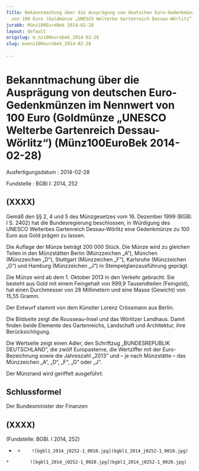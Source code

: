 ```yaml
---
Title: Bekanntmachung über die Ausprägung von deutschen Euro-Gedenkmünzen im Nennwert
  von 100 Euro (Goldmünze „UNESCO Welterbe Gartenreich Dessau-Wörlitz“)
jurabk: Münz100EuroBek 2014-02-28
layout: default
origslug: m_nz100eurobek_2014-02-28
slug: muenz100eurobek_2014-02-28

---
```


# Bekanntmachung über die Ausprägung von deutschen Euro-Gedenkmünzen im Nennwert von 100 Euro (Goldmünze „UNESCO Welterbe Gartenreich Dessau-Wörlitz“) (Münz100EuroBek 2014-02-28)

Ausfertigungsdatum
:   2014-02-28

Fundstelle
:   BGBl I: 2014, 252


## (XXXX)

Gemäß den §§ 2, 4 und 5 des Münzgesetzes vom 16. Dezember 1999 (BGBl.
I S. 2402) hat die Bundesregierung beschlossen, in Würdigung des
UNESCO Welterbes Gartenreich Dessau-Wörlitz eine Gedenkmünze zu 100
Euro aus Gold prägen zu lassen.

Die Auflage der Münze beträgt 200 000 Stück. Die Münze wird zu
gleichen Teilen in den Münzstätten Berlin (Münzzeichen „A“), München
(Münzzeichen „D“), Stuttgart (Münzzeichen „F“), Karlsruhe (Münzzeichen
„G“) und Hamburg (Münzzeichen „J“) in Stempelglanzausführung geprägt.

Die Münze wird ab dem 1. Oktober 2013 in den Verkehr gebracht. Sie
besteht aus Gold mit einem Feingehalt von 999,9 Tausendteilen
(Feingold), hat einen Durchmesser von 28 Millimetern und eine Masse
(Gewicht) von 15,55 Gramm.

Der Entwurf stammt von dem Künstler Lorenz Crössmann aus Berlin.

Die Bildseite zeigt die Rousseau-Insel und das Wörlitzer Landhaus.
Damit finden beide Elemente des Gartenreichs, Landschaft und
Architektur, ihre Berücksichtigung.

Die Wertseite zeigt einen Adler, den Schriftzug „BUNDESREPUBLIK
DEUTSCHLAND“, die zwölf Europasterne, die Wertziffer mit der Euro-
Bezeichnung sowie die Jahreszahl „2013“ und – je nach Münzstätte – das
Münzzeichen „A“, „D“, „F“, „G“ oder „J“.

Der Münzrand wird geriffelt ausgeführt.


## Schlussformel

Der Bundesminister der Finanzen


## (XXXX)

(Fundstelle: BGBl. I 2014, 252)


*    *        ![bgbl1_2014_j0252-1_0010.jpg](bgbl1_2014_j0252-1_0010.jpg)
    *        ![bgbl1_2014_j0252-1_0020.jpg](bgbl1_2014_j0252-1_0020.jpg)


